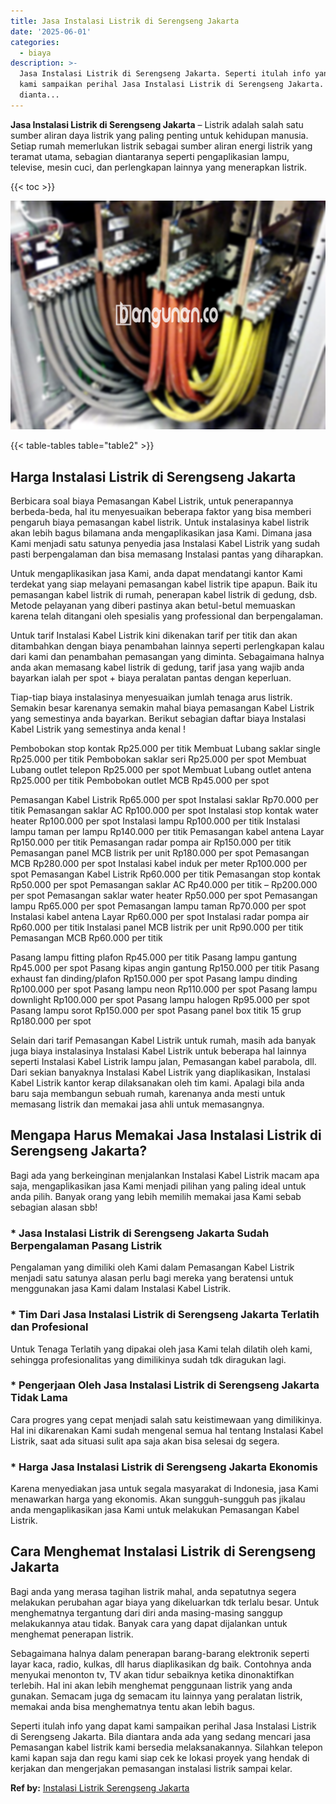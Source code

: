 ```yaml
---
title: Jasa Instalasi Listrik di Serengseng Jakarta
date: '2025-06-01'
categories:
  - biaya
description: >-
  Jasa Instalasi Listrik di Serengseng Jakarta. Seperti itulah info yang dapat
  kami sampaikan perihal Jasa Instalasi Listrik di Serengseng Jakarta. Bila
  dianta...
---
```


**Jasa Instalasi Listrik di Serengseng Jakarta** – Listrik adalah salah satu sumber aliran daya listrik yang paling penting untuk kehidupan manusia. Setiap rumah memerlukan listrik sebagai sumber aliran energi listrik yang teramat utama, sebagian diantaranya seperti pengaplikasian lampu, televise, mesin cuci, dan perlengkapan lainnya yang menerapkan listrik.

{{< toc >}}

![Jasa Instalasi Listrik di Serengseng Jakarta](/images/instalasi-listrik-murah21.png)

{{< table-tables table="table2" >}}

## Harga Instalasi Listrik di Serengseng Jakarta

Berbicara soal biaya Pemasangan Kabel Listrik, untuk penerapannya berbeda-beda, hal itu menyesuaikan beberapa faktor yang bisa memberi pengaruh biaya pemasangan kabel listrik. Untuk instalasinya kabel listrik akan lebih bagus bilamana anda mengaplikasikan jasa Kami. Dimana jasa Kami menjadi satu satunya penyedia jasa Instalasi Kabel Listrik yang sudah pasti berpengalaman dan bisa memasang Instalasi pantas yang diharapkan.

Untuk mengaplikasikan jasa Kami, anda dapat mendatangi kantor Kami terdekat yang siap melayani pemasangan kabel listrik tipe apapun. Baik itu pemasangan kabel listrik di rumah, penerapan kabel listrik di gedung, dsb. Metode pelayanan yang diberi pastinya akan betul-betul memuaskan karena telah ditangani oleh spesialis yang professional dan berpengalaman.

Untuk tarif Instalasi Kabel Listrik kini dikenakan tarif per titik dan akan ditambahkan dengan biaya penambahan lainnya seperti perlengkapan kalau dari kami dan penambahan pemasangan yang diminta. Sebagaimana halnya anda akan memasang kabel listrik di gedung, tarif jasa yang wajib anda bayarkan ialah per spot + biaya peralatan pantas dengan keperluan.

Tiap-tiap biaya instalasinya menyesuaikan jumlah tenaga arus listrik. Semakin besar karenanya semakin mahal biaya pemasangan Kabel Listrik yang semestinya anda bayarkan. Berikut sebagian daftar biaya Instalasi Kabel Listrik yang semestinya anda kenal !

Pembobokan stop kontak Rp25.000 per titik Membuat Lubang saklar single Rp25.000 per titik Pembobokan saklar seri Rp25.000 per spot Membuat Lubang outlet telepon Rp25.000 per spot Membuat Lubang outlet antena Rp25.000 per titik Pembobokan outlet MCB Rp45.000 per spot

Pemasangan Kabel Listrik Rp65.000 per spot Instalasi saklar Rp70.000 per titik Pemasangan saklar AC Rp100.000 per spot Instalasi stop kontak water heater Rp100.000 per spot Instalasi lampu Rp100.000 per titik Instalasi lampu taman per lampu Rp140.000 per titik Pemasangan kabel antena Layar Rp150.000 per titik Pemasangan radar pompa air Rp150.000 per titik Pemasangan panel MCB listrik per unit Rp180.000 per spot Pemasangan MCB Rp280.000 per spot Instalasi kabel induk per meter Rp100.000 per spot Pemasangan Kabel Listrik Rp60.000 per titik Pemasangan stop kontak Rp50.000 per spot Pemasangan saklar AC Rp40.000 per titik – Rp200.000 per spot Pemasangan saklar water heater Rp50.000 per spot Pemasangan lampu Rp65.000 per spot Pemasangan lampu taman Rp70.000 per spot Instalasi kabel antena Layar Rp60.000 per spot Instalasi radar pompa air Rp60.000 per titik Instalasi panel MCB listrik per unit Rp90.000 per titik Pemasangan MCB Rp60.000 per titik

Pasang lampu fitting plafon Rp45.000 per titik Pasang lampu gantung Rp45.000 per spot Pasang kipas angin gantung Rp150.000 per titik Pasang exhaust fan dinding/plafon Rp150.000 per spot Pasang lampu dinding Rp100.000 per spot Pasang lampu neon Rp110.000 per spot Pasang lampu downlight Rp100.000 per spot Pasang lampu halogen Rp95.000 per spot Pasang lampu sorot Rp150.000 per spot Pasang panel box titik 15 grup Rp180.000 per spot

Selain dari tarif Pemasangan Kabel Listrik untuk rumah, masih ada banyak juga biaya instalasinya Instalasi Kabel Listrik untuk beberapa hal lainnya seperti Instalasi Kabel Listrik lampu jalan, Pemasangan kabel parabola, dll. Dari sekian banyaknya Instalasi Kabel Listrik yang diaplikasikan, Instalasi Kabel Listrik kantor kerap dilaksanakan oleh tim kami. Apalagi bila anda baru saja membangun sebuah rumah, karenanya anda mesti untuk memasang listrik dan memakai jasa ahli untuk memasangnya.

## Mengapa Harus Memakai Jasa Instalasi Listrik di Serengseng Jakarta?

Bagi ada yang berkeinginan menjalankan Instalasi Kabel Listrik macam apa saja, mengaplikasikan jasa Kami menjadi pilihan yang paling ideal untuk anda pilih. Banyak orang yang lebih memilih memakai jasa Kami sebab sebagian alasan sbb!

### \* Jasa Instalasi Listrik di Serengseng Jakarta Sudah Berpengalaman Pasang Listrik

Pengalaman yang dimiliki oleh Kami dalam Pemasangan Kabel Listrik menjadi satu satunya alasan perlu bagi mereka yang beratensi untuk menggunakan jasa Kami dalam Instalasi Kabel Listrik.

### \* Tim Dari Jasa Instalasi Listrik di Serengseng Jakarta Terlatih dan Profesional

Untuk Tenaga Terlatih yang dipakai oleh jasa Kami telah dilatih oleh kami, sehingga profesionalitas yang dimilikinya sudah tdk diragukan lagi.

### \* Pengerjaan Oleh Jasa Instalasi Listrik di Serengseng Jakarta Tidak Lama

Cara progres yang cepat menjadi salah satu keistimewaan yang dimilikinya. Hal ini dikarenakan Kami sudah mengenal semua hal tentang Instalasi Kabel Listrik, saat ada situasi sulit apa saja akan bisa selesai dg segera.

### \* Harga Jasa Instalasi Listrik di Serengseng Jakarta Ekonomis

Karena menyediakan jasa untuk segala masyarakat di Indonesia, jasa Kami menawarkan harga yang ekonomis. Akan sungguh-sungguh pas jikalau anda mengaplikasikan jasa Kami untuk melakukan Pemasangan Kabel Listrik.

## Cara Menghemat Instalasi Listrik di Serengseng Jakarta


Bagi anda yang merasa tagihan listrik mahal, anda sepatutnya segera melakukan perubahan agar biaya yang dikeluarkan tdk terlalu besar. Untuk menghematnya tergantung dari diri anda masing-masing sanggup melakukannya atau tidak. Banyak cara yang dapat dijalankan untuk menghemat penerapan listrik.

Sebagaimana halnya dalam penerapan barang-barang elektronik seperti layar kaca, radio, kulkas, dll harus diaplikasikan dg baik. Contohnya anda menyukai menonton tv, TV akan tidur sebaiknya ketika dinonaktifkan terlebih. Hal ini akan lebih menghemat penggunaan listrik yang anda gunakan. Semacam juga dg semacam itu lainnya yang peralatan listrik, memakai anda bisa menghematnya tentu akan lebih bagus.

Seperti itulah info yang dapat kami sampaikan perihal Jasa Instalasi Listrik di Serengseng Jakarta. Bila diantara anda ada yang sedang mencari jasa Pemasangan kabel listrik kami bersedia melaksanakannya. Silahkan telepon kami kapan saja dan regu kami siap cek ke lokasi proyek yang hendak di kerjakan dan mengerjakan pemasangan instalasi listrik sampai kelar.

**Ref by:** [Instalasi Listrik Serengseng Jakarta](https://id.wikipedia.org/wiki/Instalasi)

